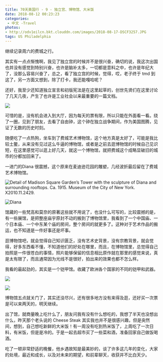 ```yaml
---
title: 70天美国行 - 9 - 独立宫、博物馆、大米饭
date: 2018-08-12 00:23:23
categories:
 - 中文 -Travel
photos:
- http://odv1eilcn.bkt.clouddn.com/images/2018-08-17-DSCF3257.JPG
tags: US Philadelphia
---
```


继续记录周六的费城之行。

其实有一点点惭愧啊，我见了独立宫的时候并不是很兴奋，确切的说，我这次出国也并没有感觉到特别兴奋，也许是脑补太多，一切都是意料之中，也许是年纪大了，没那么容易兴奋了，总之，看了独立宫的时候，觉得，哎，老子终于 tmd 到这了，另一方面又想到，除了打卡，我还能嘎哈呢？

还好，我至少还知道独立宣言和初版宪法是在这里起草的，创世先贤们在这里讨论了几天几夜，产生了也许是工业社会以来最重要的一篇文档。

![](http://odv1eilcn.bkt.clouddn.com/images/2018-08-17-DSCF3211.JPG)

可惜的是，没有机会进入到大厅，因为每天的票有限，所以只能在外面看一看。绕了一圈，见到了朋友，去看了自由钟，这个钟在独立战争期间，作为美国图腾，见证了无数的历史时刻。

随便吃了一点热狗，坐车到了费城艺术博物馆，这个地方真是太好了，可能是我比较土鳖，从来没有见过这么牛逼的博物馆，或者是之前去逛博物馆的时候自己见识短，在这里感觉可以逛上好几天，就这一个博物馆，就把费城这个成略显破旧的城市的分都加回来了。

一进门的Diana 很震撼，这个原来在麦迪逊花园的雕塑，几经波折最后留在了费城艺术博物馆。

![Detail of Madison Square Garden’s Tower with the sculpture of Diana and surrounding rooftops. Ca. 1915. Museum of the City of New York. X2010.11.2429.](http://odv1eilcn.bkt.clouddn.com/images/2018-08-17-040804.jpg)

![Diana](http://odv1eilcn.bkt.clouddn.com/images/2018-08-17-042946.jpg)

馆藏的一些梵高和莫奈的原著这些就不用说了，也没什么可写的，比较震撼的是，有一些展馆，是把整座庙宇原封不动的搬到了博物馆里，我看到了一个中国庙、一个日本庙、一个中东某个庙的房间，整个房间的就更多了。这种对于艺术作品的搬运，也不知道是一件好事还是坏事。

逛博物馆吧，就会觉得自己知识匮乏，没有艺术史背景，没有宗教背景，就会觉得，好多东西看不懂，不知道他们的好处在哪里，而且，在博物馆里，总觉得自己拍照是一件很苍白的事情，照片能够保留的信息相比原作就在那里的感觉来说，真是太有限了，而且通常因为光线不是很好，拍出来的效果也都不怎么样。

我看的最起劲的，其实是一个铠甲馆。收藏了欧洲各个国家的不同的铠甲和武器。

![](http://odv1eilcn.bkt.clouddn.com/images/2018-08-17-DSCF3265.JPG)

![](http://odv1eilcn.bkt.clouddn.com/images/2018-08-17-DSCF3273.JPG)

博物馆五点就关门了，其实还没尽兴，还有很多地方没有来得及逛，还好买一次票是可以来两天的，明天继续。

出了馆，就商量晚上吃什么了，朋友问我有没有什么想吃的，我想了半天也没想出什么，昨天那个老头说的 Cheese Steak 其实我也并不是很感兴趣，但是突然间，想到，自己想吃新鲜的大米饭！有一周没有吃到热米饭了，上周吃了一次日料，有米饭，但是是冷的。于是一起去超市买了一些菜和酒，准备回家自己做饭喝酒。

吃了一顿非常舒适的晚餐，他乡遇故知是最美妙的，谈了许多这几年的变化，大家的处境，最近和成长，以及对未来的期望，和前辈聊天，收获并不比白天少。